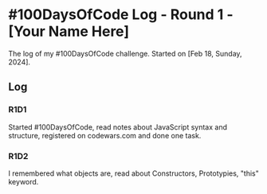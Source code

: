# #100DaysOfCode Log - Round 1 - [Your Name Here]

The log of my #100DaysOfCode challenge. Started on [Feb 18, Sunday, 2024].

## Log

### R1D1 
Started #100DaysOfCode, read notes about JavaScript syntax and structure, registered on codewars.com and done one task.

### R1D2
I remembered what objects are, read about Constructors, Prototypies, "this" keyword.

